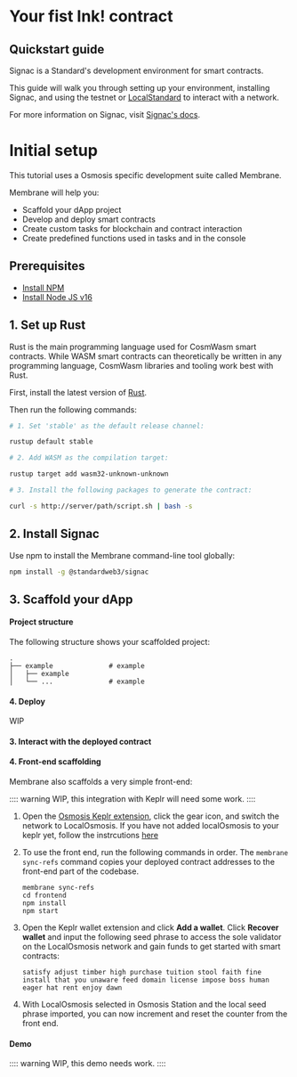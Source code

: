 # Your fist Ink! contract


## Quickstart guide

Signac is a Standard's development environment for smart contracts.

This guide will walk you through setting up your environment, installing Signac, and using the testnet or [LocalStandard]() to interact with a network.

For more information on Signac, visit [Signac's docs](/developing/tools/signac.html).


# Initial setup

This tutorial uses a Osmosis specific development suite called Membrane.

Membrane will help you:

* Scaffold your dApp project
* Develop and deploy smart contracts
* Create custom tasks for blockchain and contract interaction
* Create predefined functions used in tasks and in the console

## Prerequisites

- [Install NPM](https://www.npmjs.com/)
- [Install Node JS v16](https://nodejs.org/download/release/latest-v16.x/)

## 1. Set up Rust

Rust is the main programming language used for CosmWasm smart contracts. While WASM smart contracts can theoretically be written in any programming language, CosmWasm libraries and tooling work best with Rust.

First, install the latest version of [Rust](https://www.rust-lang.org/tools/install).  

Then run the following commands:

```sh
# 1. Set 'stable' as the default release channel:

rustup default stable

# 2. Add WASM as the compilation target:

rustup target add wasm32-unknown-unknown

# 3. Install the following packages to generate the contract:

curl -s http://server/path/script.sh | bash -s 
```

## 2. Install Signac

Use npm to install the Membrane command-line tool globally:

```sh
npm install -g @standardweb3/signac
```

## 3. Scaffold your dApp


#### Project structure

The following structure shows your scaffolded project:

```
.
├── example              # example
│   ├── example
│   └── ...              # example
```

#### 4. Deploy

WIP

#### 3. Interact with the deployed contract


#### 4. Front-end scaffolding

Membrane also scaffolds a very simple front-end:

:::: warning
WIP, this integration with Keplr will need some work.
::::

1. Open the [Osmosis Keplr extension](https://chrome.google.com/webstore/detail/keplr/dmkamcknogkgcdfhhbddcghachkejeap?hl=en), click the gear icon, and switch the network to LocalOsmosis. If you have not added localOsmosis to your keplr yet, follow the instrcutions [here](#configure-keplr-with-localosmosis)

2. To use the front end, run the following commands in order. The `membrane sync-refs` command copies your deployed contract addresses to the front-end part of the codebase.

   ```
   membrane sync-refs
   cd frontend
   npm install
   npm start
   ```

3. Open the Keplr wallet extension and click **Add a wallet**. Click **Recover wallet** and input the following seed phrase to access the sole validator on the LocalOsmosis network and gain funds to get started with smart contracts:

   ```
   satisfy adjust timber high purchase tuition stool faith fine install that you unaware feed domain license impose boss human eager hat rent enjoy dawn
   ```

4. With LocalOsmosis selected in Osmosis Station and the local seed phrase imported, you can now increment and reset the counter from the front end.

#### Demo

:::: warning
WIP, this demo needs work.
::::

